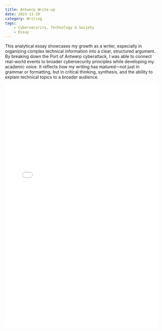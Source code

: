 ```yaml
---
title: Antwerp Write-up
date: 2023-11-29
category: Writing
tags:
    - Cybersecurity, Technology & Society
    - Essay
---
```


This analytical essay showcases my growth as a writer, especially in organizing complex technical information into a clear, structured argument. By breaking down the Port of Antwerp cyberattack, I was able to connect real-world events to broader cybersecurity principles while developing my academic voice. It reflects how my writing has matured—not just in grammar or formatting, but in critical thinking, synthesis, and the ability to explain technical topics to a broader audience.

<embed src="/files/Antwerp.pdf" type="application/pdf" width="100%" height="800px">
